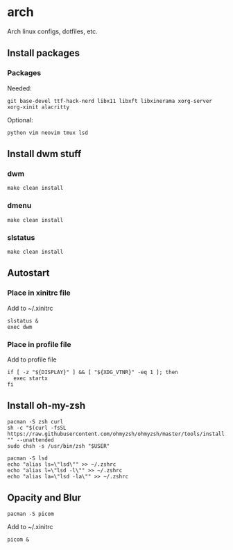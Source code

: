 # arch

Arch linux configs, dotfiles, etc.

## Install packages

### Packages

Needed:

```shell
git base-devel ttf-hack-nerd libx11 libxft libxinerama xorg-server xorg-xinit alacritty
```

Optional:

```shell
python vim neovim tmux lsd
```

## Install dwm stuff

### dwm

```shell
make clean install
```

### dmenu

```shell
make clean install
```

### slstatus

```shell
make clean install
```

## Autostart

### Place in xinitrc file

Add to ~/.xinitrc

```shell
slstatus &
exec dwm
```

### Place in profile file

Add to profile file

```shell
if [ -z "${DISPLAY}" ] && [ "${XDG_VTNR}" -eq 1 ]; then
  exec startx
fi
```

## Install oh-my-zsh

```shell
pacman -S zsh curl
sh -c "$(curl -fsSL https://raw.githubusercontent.com/ohmyzsh/ohmyzsh/master/tools/install.sh)" "" --unattended
sudo chsh -s /usr/bin/zsh "$USER"
```

```shell
pacman -S lsd
echo "alias ls=\"lsd\"" >> ~/.zshrc
echo "alias l=\"lsd -l\"" >> ~/.zshrc
echo "alias la=\"lsd -la\"" >> ~/.zshrc
```

## Opacity and Blur

```shell
pacman -S picom
```

Add to ~/.xinitrc

```shell
picom &
```
